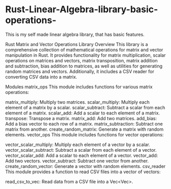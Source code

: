 # Rust-Linear-Algebra-library-basic-operations-
This is my self made linear algebra library, that has basic features.

Rust Matrix and Vector Operations Library
Overview
This library is a comprehensive collection of mathematical operations for matrix and vector manipulation in Rust. It provides functionality for matrix multiplication, scalar operations on matrices and vectors, matrix transposition, matrix addition and subtraction, bias addition to matrices, as well as utilities for generating random matrices and vectors. Additionally, it includes a CSV reader for converting CSV data into a matrix.

Modules
matrix_ops
This module includes functions for various matrix operations:

matrix_multiply: Multiply two matrices.
scalar_multiply: Multiply each element of a matrix by a scalar.
scalar_subtract: Subtract a scalar from each element of a matrix.
scalar_add: Add a scalar to each element of a matrix.
transpose: Transpose a matrix.
matrix_add: Add two matrices.
add_bias: Add a bias vector to each row of a matrix.
matrix_subtraction: Subtract one matrix from another.
create_random_matrix: Generate a matrix with random elements.
vector_ops
This module includes functions for vector operations:

vector_scalar_multiply: Multiply each element of a vector by a scalar.
vector_scalar_subtract: Subtract a scalar from each element of a vector.
vector_scalar_add: Add a scalar to each element of a vector.
vector_add: Add two vectors.
vector_subtract: Subtract one vector from another.
create_random_vector: Generate a vector with random elements.
csv_reader
This module provides a function to read CSV files into a vector of vectors:

read_csv_to_vec: Read data from a CSV file into a Vec<Vec<f32>>.
